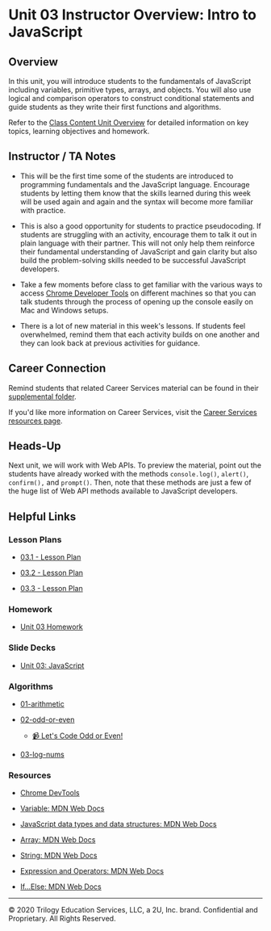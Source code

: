 # Unit 03 Instructor Overview: Intro to JavaScript

## Overview

In this unit, you will introduce students to the fundamentals of JavaScript  including variables, primitive types, arrays, and objects. You will also use logical and comparison operators to construct conditional statements and guide students as they write their first functions and algorithms. 

Refer to the [Class Content Unit Overview](../../../01-Class-Content/03-JavaScript/README.md) for detailed information on key topics, learning objectives and homework.

## Instructor / TA Notes

* This will be the first time some of the students are introduced to programming fundamentals and the JavaScript language. Encourage students by letting them know that the skills learned during this week will be used again and again and the syntax will become more familiar with practice. 

* This is also a good opportunity for students to practice pseudocoding. If students are struggling with an activity, encourage them to talk it out in plain language with their partner. This will not only help them reinforce their fundamental understanding of JavaScript and gain clarity but also build the problem-solving skills needed to be successful JavaScript developers. 

* Take a few moments before class to get familiar with the various ways to access [Chrome Developer Tools](https://developers.google.com/web/tools/chrome-devtools/open) on different machines so that you can talk students through the process of opening up the console easily on Mac and Windows setups.

* There is a lot of new material in this week's lessons. If students feel overwhelmed, remind them that each activity builds on one another and they can look back at previous activities for guidance. 

## Career Connection

Remind students that related Career Services material can be found in their [supplemental folder](../../../01-Class-Content/03-JavaScript/04-Career-Connection/README.md).

If you'd like more information on Career Services, visit the [Career Services resources page](http://bit.ly/CodingCS).

## Heads-Up

Next unit, we will work with Web APIs. To preview the material, point out the students have already worked with the methods `console.log()`, `alert()`,  `confirm(),` and `prompt()`. Then, note that these methods are just a few of the huge list of Web API methods available to JavaScript developers. 

## Helpful Links

### Lesson Plans

* [03.1 - Lesson Plan](01-Day_Intro-JS/03.1-LESSON-PLAN.md)

* [03.2 - Lesson Plan](02-Day_Loops-and-More/03.2-LESSON-PLAN.md)

* [03.3 - Lesson Plan](03-Day_Objects/03.3-LESSON-PLAN.md)

### Homework

* [Unit 03 Homework](../../../01-Class-Content/03-JavaScript/02-Homework)

### Slide Decks

* [Unit 03: JavaScript](https://docs.google.com/presentation/d/125APA1-Q3Tu6Sjevvriy2BQy7y7LCrEqxUlovWNGBt0/edit?usp=sharing)

### Algorithms

* [01-arithmetic](../../../01-Class-Content/03-JavaScript/03-Algorithms/01-arithmetic)

* [02-odd-or-even](../../../01-Class-Content/03-JavaScript/03-Algorithms/02-odd-or-even)

  * [📹 Let's Code Odd or Even!](https://2u-20.wistia.com/medias/bnqjr1owj7)

* [03-log-nums](../../../01-Class-Content/03-JavaScript/03-Algorithms/03-log-nums)

### Resources

* [Chrome DevTools](https://developers.google.com/web/tools/chrome-devtools/open)

* [Variable: MDN Web Docs](https://developer.mozilla.org/en-US/docs/Glossary/Variable)

* [JavaScript data types and data structures: MDN Web Docs](https://developer.mozilla.org/en-US/docs/Web/JavaScript/Data_structures)

* [Array: MDN Web Docs](https://developer.mozilla.org/en-US/docs/Web/JavaScript/Reference/Global_Objects/Array#Instance_methods)

* [String: MDN Web Docs](https://developer.mozilla.org/en-US/docs/Web/JavaScript/Reference/Global_Objects/String#Instance_methods)

* [Expression and Operators: MDN Web Docs](https://developer.mozilla.org/en-US/docs/Web/JavaScript/Guide/Expressions_and_Operators)

* [If...Else: MDN Web Docs](https://developer.mozilla.org/en-US/docs/Web/JavaScript/Reference/Statements/if...else)

---
© 2020 Trilogy Education Services, LLC, a 2U, Inc. brand. Confidential and Proprietary. All Rights Reserved.
